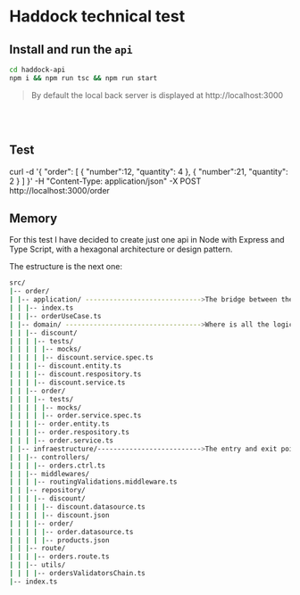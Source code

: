 # Haddock technical test

## Install and run the `api`

```bash
cd haddock-api
npm i && npm run tsc && npm run start

```

> By default the local back server is displayed at http://localhost:3000

<br />
<br />

## Test

curl -d '{ "order": [ { "number":12, "quantity": 4 }, { "number":21, "quantity": 2 } ] }' -H "Content-Type: application/json" -X POST http://localhost:3000/order

## Memory

For this test I have decided to create just one api in Node with Express and Type Script, with a hexagonal architecture or design pattern.

The estructure is the next one:

```bash
src/
|-- order/
| |-- application/ ----------------------------->The bridge between the domain layer and the infrastructure layer
| | |-- index.ts
| | |-- orderUseCase.ts
| |-- domain/ ---------------------------------->Where is all the logic
| | |-- discount/
| | | |-- tests/
| | | | |-- mocks/
| | | | |-- discount.service.spec.ts
| | | |-- discount.entity.ts
| | | |-- discount.respository.ts
| | | |-- discount.service.ts
| | |-- order/
| | | |-- tests/
| | | | |-- mocks/
| | | | |-- order.service.spec.ts
| | | |-- order.entity.ts
| | | |-- order.respository.ts
| | | |-- order.service.ts
| |-- infraestructure/-------------------------->The entry and exit point
| | |-- controllers/
| | | |-- orders.ctrl.ts
| | |-- middlewares/
| | | |-- routingValidations.middleware.ts
| | |-- repository/
| | | |-- discount/
| | | | |-- discount.datasource.ts
| | | | |-- discount.json
| | | |-- order/
| | | | |-- order.datasource.ts
| | | | |-- products.json
| | |-- route/
| | | |-- orders.route.ts
| | |-- utils/
| | | |-- ordersValidatorsChain.ts
|-- index.ts
```
